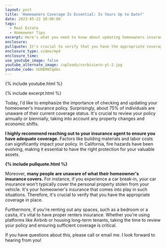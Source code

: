 ```yaml
---
layout: post
title: 'Homeowners Coverage Is Essential: Is Yours Up to Date?'
date: 2023-05-22 10:00:00
tags:
  - Real Estate
  - Homeowner Tips
excerpt: Here’s what you need to know about updating homeowners insurance.
enclosure:
pullquote: It's crucial to verify that you have the appropriate coverage in place.
enclosure_type: video/mp4
enclosure_time:
use_youtube_image: false
youtube_alternate_image: /uploads/corbisiero-yt-2.jpg
youtube_code: UU0B9NTq8bs
---
```

{% include youtube.html %}

{% include excerpt.html %}

Today, I'd like to emphasize the importance of checking and updating your homeowner's insurance policy. Surprisingly, about 75% of individuals are unaware of their current coverage status. It's crucial to review your policy annually or biennially, taking into account any property changes and economic shifts.

**I highly recommend reaching out to your insurance agent to ensure you have adequate coverage.** Factors like building materials and labor costs can significantly impact your policy. In California, fire hazards have been evolving, making it essential to have the right protection for your valuable assets.

**{% include pullquote.html %}**

Moreover, **many people are unaware of what their homeowner's insurance covers.** For instance, if you experience a car break-in, your car insurance won't typically cover the personal property stolen from your vehicle. It's your homeowner's insurance that comes into play in such situations. Therefore, it's crucial to verify that you have the appropriate coverage in place.

Furthermore, if you're renting out any spaces, such as a bedroom or a casita, it's vital to have proper renters insurance. Whether you're using platforms like Airbnb or housing long-term tenants, taking the time to review your policy and ensuring sufficient coverage is critical.

If you have questions about this, please call or email me. I look forward to hearing from you!